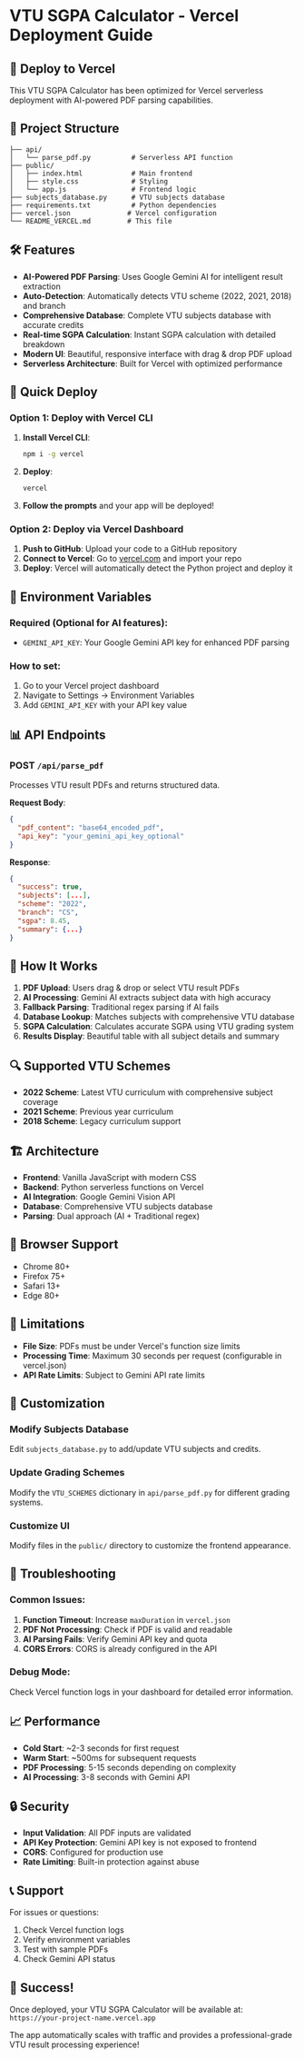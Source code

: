 # VTU SGPA Calculator - Vercel Deployment Guide

## 🚀 Deploy to Vercel

This VTU SGPA Calculator has been optimized for Vercel serverless deployment with AI-powered PDF parsing capabilities.

## 📁 Project Structure

```
├── api/
│   └── parse_pdf.py          # Serverless API function
├── public/
│   ├── index.html            # Main frontend
│   ├── style.css             # Styling
│   └── app.js                # Frontend logic
├── subjects_database.py      # VTU subjects database
├── requirements.txt          # Python dependencies
├── vercel.json              # Vercel configuration
└── README_VERCEL.md         # This file
```

## 🛠️ Features

- **AI-Powered PDF Parsing**: Uses Google Gemini AI for intelligent result extraction
- **Auto-Detection**: Automatically detects VTU scheme (2022, 2021, 2018) and branch
- **Comprehensive Database**: Complete VTU subjects database with accurate credits
- **Real-time SGPA Calculation**: Instant SGPA calculation with detailed breakdown
- **Modern UI**: Beautiful, responsive interface with drag & drop PDF upload
- **Serverless Architecture**: Built for Vercel with optimized performance

## 🚀 Quick Deploy

### Option 1: Deploy with Vercel CLI

1. **Install Vercel CLI**:
   ```bash
   npm i -g vercel
   ```

2. **Deploy**:
   ```bash
   vercel
   ```

3. **Follow the prompts** and your app will be deployed!

### Option 2: Deploy via Vercel Dashboard

1. **Push to GitHub**: Upload your code to a GitHub repository
2. **Connect to Vercel**: Go to [vercel.com](https://vercel.com) and import your repo
3. **Deploy**: Vercel will automatically detect the Python project and deploy it

## 🔧 Environment Variables

### Required (Optional for AI features):
- `GEMINI_API_KEY`: Your Google Gemini API key for enhanced PDF parsing

### How to set:
1. Go to your Vercel project dashboard
2. Navigate to Settings → Environment Variables
3. Add `GEMINI_API_KEY` with your API key value

## 📊 API Endpoints

### POST `/api/parse_pdf`
Processes VTU result PDFs and returns structured data.

**Request Body**:
```json
{
  "pdf_content": "base64_encoded_pdf",
  "api_key": "your_gemini_api_key_optional"
}
```

**Response**:
```json
{
  "success": true,
  "subjects": [...],
  "scheme": "2022",
  "branch": "CS",
  "sgpa": 8.45,
  "summary": {...}
}
```

## 🎯 How It Works

1. **PDF Upload**: Users drag & drop or select VTU result PDFs
2. **AI Processing**: Gemini AI extracts subject data with high accuracy
3. **Fallback Parsing**: Traditional regex parsing if AI fails
4. **Database Lookup**: Matches subjects with comprehensive VTU database
5. **SGPA Calculation**: Calculates accurate SGPA using VTU grading system
6. **Results Display**: Beautiful table with all subject details and summary

## 🔍 Supported VTU Schemes

- **2022 Scheme**: Latest VTU curriculum with comprehensive subject coverage
- **2021 Scheme**: Previous year curriculum
- **2018 Scheme**: Legacy curriculum support

## 🏗️ Architecture

- **Frontend**: Vanilla JavaScript with modern CSS
- **Backend**: Python serverless functions on Vercel
- **AI Integration**: Google Gemini Vision API
- **Database**: Comprehensive VTU subjects database
- **Parsing**: Dual approach (AI + Traditional regex)

## 📱 Browser Support

- Chrome 80+
- Firefox 75+
- Safari 13+
- Edge 80+

## 🚨 Limitations

- **File Size**: PDFs must be under Vercel's function size limits
- **Processing Time**: Maximum 30 seconds per request (configurable in vercel.json)
- **API Rate Limits**: Subject to Gemini API rate limits

## 🔧 Customization

### Modify Subjects Database
Edit `subjects_database.py` to add/update VTU subjects and credits.

### Update Grading Schemes
Modify the `VTU_SCHEMES` dictionary in `api/parse_pdf.py` for different grading systems.

### Customize UI
Modify files in the `public/` directory to customize the frontend appearance.

## 🐛 Troubleshooting

### Common Issues:

1. **Function Timeout**: Increase `maxDuration` in `vercel.json`
2. **PDF Not Processing**: Check if PDF is valid and readable
3. **AI Parsing Fails**: Verify Gemini API key and quota
4. **CORS Errors**: CORS is already configured in the API

### Debug Mode:
Check Vercel function logs in your dashboard for detailed error information.

## 📈 Performance

- **Cold Start**: ~2-3 seconds for first request
- **Warm Start**: ~500ms for subsequent requests
- **PDF Processing**: 5-15 seconds depending on complexity
- **AI Processing**: 3-8 seconds with Gemini API

## 🔒 Security

- **Input Validation**: All PDF inputs are validated
- **API Key Protection**: Gemini API key is not exposed to frontend
- **CORS**: Configured for production use
- **Rate Limiting**: Built-in protection against abuse

## 📞 Support

For issues or questions:
1. Check Vercel function logs
2. Verify environment variables
3. Test with sample PDFs
4. Check Gemini API status

## 🎉 Success!

Once deployed, your VTU SGPA Calculator will be available at:
`https://your-project-name.vercel.app`

The app automatically scales with traffic and provides a professional-grade VTU result processing experience!
